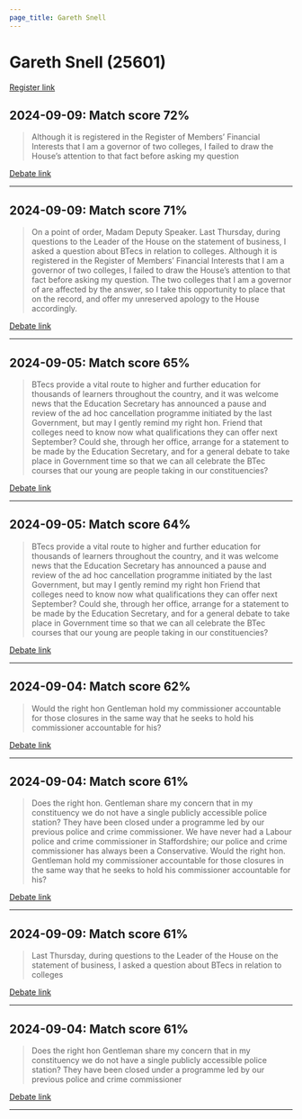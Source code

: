 ```yaml
---
page_title: Gareth Snell
---
```


# Gareth Snell  (25601)

[Register link](https://www.theyworkforyou.com/mp/25601/register)



## 2024-09-09: Match score 72%

>Although it is registered in the Register of Members’ Financial Interests that I am a governor of two colleges, I failed to draw the House’s attention to that fact before asking my question

[Debate link](https://www.theyworkforyou.com/debates/?id=2024-09-09b.658.2) 

---



## 2024-09-09: Match score 71%

>On a point of order, Madam Deputy Speaker. Last Thursday, during questions to the Leader of the House on the statement of business, I asked a question about BTecs in relation to colleges. Although it is registered in the Register of Members’ Financial Interests that I am a governor of two colleges, I failed to draw the House’s attention to that fact before asking my question. The two colleges that I am a governor of are affected by the answer, so I take this opportunity to place that on the record, and offer my unreserved apology to the House accordingly.

[Debate link](https://www.theyworkforyou.com/debates/?id=2024-09-09b.658.2) 

---



## 2024-09-05: Match score 65%

>BTecs provide a vital route to higher and further education for thousands of learners throughout the country, and it was welcome news that the Education Secretary has announced a pause and review of the ad hoc cancellation programme initiated by the last Government, but may I gently remind my right hon. Friend that colleges need to know now what qualifications they can offer next September? Could she, through her office, arrange for a statement to be made by the Education Secretary, and for a general debate to take place in Government time so that we can all celebrate the BTec courses that our young are people taking in our constituencies?

[Debate link](https://www.theyworkforyou.com/debates/?id=2024-09-05b.450.5) 

---



## 2024-09-05: Match score 64%

>BTecs provide a vital route to higher and further education for thousands of learners throughout the country, and it was welcome news that the Education Secretary has announced a pause and review of the ad hoc cancellation programme initiated by the last Government, but may I gently remind my right hon Friend that colleges need to know now what qualifications they can offer next September? Could she, through her office, arrange for a statement to be made by the Education Secretary, and for a general debate to take place in Government time so that we can all celebrate the BTec courses that our young are people taking in our constituencies?

[Debate link](https://www.theyworkforyou.com/debates/?id=2024-09-05b.450.5) 

---



## 2024-09-04: Match score 62%

>Would the right hon Gentleman hold my commissioner accountable for those closures in the same way that he seeks to hold his commissioner accountable for his?

[Debate link](https://www.theyworkforyou.com/debates/?id=2024-09-04b.392.0) 

---



## 2024-09-04: Match score 61%

>Does the right hon. Gentleman share my concern that in my constituency we do not have a single publicly accessible police station? They have been closed under a programme led by our previous police and crime commissioner. We have never had a Labour police and crime commissioner in Staffordshire; our police and crime commissioner has always been a Conservative. Would the right hon. Gentleman hold my commissioner accountable for those closures in the same way that he seeks to hold his commissioner accountable for his?

[Debate link](https://www.theyworkforyou.com/debates/?id=2024-09-04b.392.0) 

---



## 2024-09-09: Match score 61%

>Last Thursday, during questions to the Leader of the House on the statement of business, I asked a question about BTecs in relation to colleges

[Debate link](https://www.theyworkforyou.com/debates/?id=2024-09-09b.658.2) 

---



## 2024-09-04: Match score 61%

>Does the right hon Gentleman share my concern that in my constituency we do not have a single publicly accessible police station? They have been closed under a programme led by our previous police and crime commissioner

[Debate link](https://www.theyworkforyou.com/debates/?id=2024-09-04b.392.0) 

---

